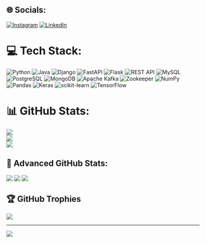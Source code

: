 ## 🌐 Socials:
[![Instagram](https://img.shields.io/badge/Instagram-%23E4405F.svg?logo=Instagram&logoColor=white)](https://instagram.com/https://www.instagram.com/harshhb6/?next=%2F) [![LinkedIn](https://img.shields.io/badge/LinkedIn-%230077B5.svg?logo=linkedin&logoColor=white)](https://www.linkedin.com/in/harsh-bansal06/) 

# 💻 Tech Stack:
![Python](https://img.shields.io/badge/python-3670A0?style=for-the-badge&logo=python&logoColor=ffdd54) 
![Java](https://img.shields.io/badge/java-%23ED8B00.svg?style=for-the-badge&logo=java&logoColor=white) 
![Django](https://img.shields.io/badge/django-%23092E20.svg?style=for-the-badge&logo=django&logoColor=white) 
![FastAPI](https://img.shields.io/badge/FastAPI-009688?style=for-the-badge&logo=fastapi&logoColor=white)
![Flask](https://img.shields.io/badge/flask-%23000.svg?style=for-the-badge&logo=flask&logoColor=white)
![REST API](https://img.shields.io/badge/REST%20API-02569B?style=for-the-badge&logo=api&logoColor=white)
![MySQL](https://img.shields.io/badge/mysql-%2300f.svg?style=for-the-badge&logo=mysql&logoColor=white) 
![PostgreSQL](https://img.shields.io/badge/PostgreSQL-316192?style=for-the-badge&logo=postgresql&logoColor=white)
![MongoDB](https://img.shields.io/badge/MongoDB-47A248?style=for-the-badge&logo=mongodb&logoColor=white)
![Apache Kafka](https://img.shields.io/badge/Apache%20Kafka-231F20?style=for-the-badge&logo=apachekafka&logoColor=white)
![Zookeeper](https://img.shields.io/badge/Zookeeper-F7B93E?style=for-the-badge&logo=zookeeper&logoColor=black)
![NumPy](https://img.shields.io/badge/numpy-%23013243.svg?style=for-the-badge&logo=numpy&logoColor=white) 
![Pandas](https://img.shields.io/badge/pandas-%23150458.svg?style=for-the-badge&logo=pandas&logoColor=white) 
![Keras](https://img.shields.io/badge/Keras-%23D00000.svg?style=for-the-badge&logo=Keras&logoColor=white) 
![scikit-learn](https://img.shields.io/badge/scikit--learn-%23F7931E.svg?style=for-the-badge&logo=scikit-learn&logoColor=white) 
![TensorFlow](https://img.shields.io/badge/TensorFlow-%23FF6F00.svg?style=for-the-badge&logo=TensorFlow&logoColor=white)

# 📊 GitHub Stats:
![](https://github-readme-stats.vercel.app/api?username=harshbansal6&theme=radical&hide_border=false&include_all_commits=false&count_private=false)<br/>
![](https://github-readme-streak-stats.herokuapp.com/?user=harshbansal6&theme=radical&hide_border=false)<br/>
![](https://github-readme-stats.vercel.app/api/top-langs/?username=harshbansal6&theme=radical&hide_border=false&include_all_commits=false&count_private=false&layout=compact)

## 🚀 Advanced GitHub Stats:
![](https://github-profile-summary-cards.vercel.app/api/cards/profile-details?username=harshbansal6&theme=radical)
![](https://github-profile-summary-cards.vercel.app/api/cards/most-commit-language?username=harshbansal6&theme=radical)
![](https://github-profile-summary-cards.vercel.app/api/cards/repos-per-language?username=harshbansal6&theme=radical)

## 🏆 GitHub Trophies
![](https://github-profile-trophy.vercel.app/?username=harshbansal6&theme=radical&no-frame=true&no-bg=false&margin-w=4)

---
[![](https://visitcount.itsvg.in/api?id=harshbansal6&icon=4&color=4)](https://visitcount.itsvg.in)

<!-- Proudly created with GPRM ( https://gprm.itsvg.in ) -->
